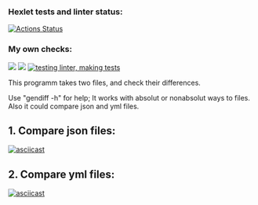 ### Hexlet tests and linter status:
[![Actions Status](https://github.com/Rust2323/frontend-project-lvl2/workflows/hexlet-check/badge.svg)](https://github.com/Rust2323/frontend-project-lvl2/actions)
### My own checks:
 <a href="https://codeclimate.com/github/Rust2323/frontend-project-lvl2/maintainability"><img src="https://api.codeclimate.com/v1/badges/b6dc3dec1ef1a6a714ce/maintainability" /></a> <a href="https://codeclimate.com/github/Rust2323/frontend-project-lvl2/test_coverage"><img src="https://api.codeclimate.com/v1/badges/b6dc3dec1ef1a6a714ce/test_coverage" /></a>
 [![testing linter, making tests](https://github.com/Rust2323/frontend-project-lvl2/actions/workflows/my-own-check.yml/badge.svg)](https://github.com/Rust2323/frontend-project-lvl2/actions/workflows/my-own-check.yml)

This programm takes two files, and check their differences.

Use "gendiff -h" for help;
It works with absolut or nonabsolut ways to files. Also it could compare json and yml files.

## 1. Compare json files:
[![asciicast](https://asciinema.org/a/RITUEevEeZOu7tUc0WMIstvih.svg)](https://asciinema.org/a/RITUEevEeZOu7tUc0WMIstvih)

## 2. Compare yml files:
[![asciicast](https://asciinema.org/a/2vpwKBAYVPfyY4HYO5sGxvfFR.svg)](https://asciinema.org/a/2vpwKBAYVPfyY4HYO5sGxvfFR)